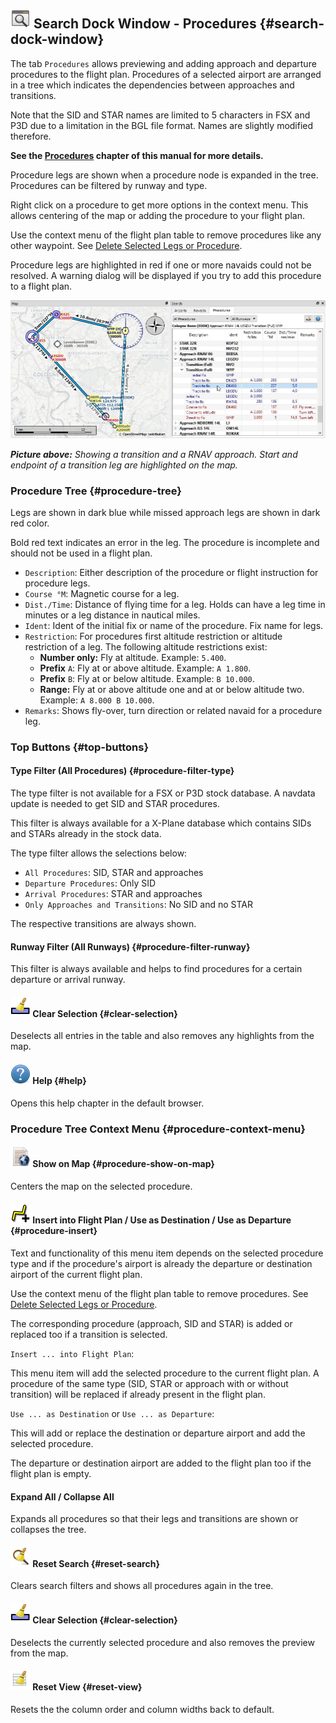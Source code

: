 ## ![Search](../images/icons/searchdock.png "Search") Search Dock Window - Procedures {#search-dock-window}

The tab `Procedures` allows previewing and adding approach and departure procedures to the flight plan. Procedures of a selected airport are arranged in a tree which indicates the dependencies between approaches and transitions.

Note that the SID and STAR names are limited to 5 characters in FSX and P3D due to a limitation in the BGL file format. Names are slightly modified therefore.

**See the **[**Procedures**](APPROACHES.md#delete-selected-legs)** chapter of this manual for more details.**

Procedure legs are shown when a procedure node is expanded in the tree. Procedures can be filtered by runway and type.

Right click on a procedure to get more options in the context menu. This allows centering of the map or adding the procedure to your flight plan.

Use the context menu of the flight plan table to remove procedures like any other waypoint. See [Delete Selected Legs or Procedure](FLIGHTPLAN.md#delete-selected-legs).

Procedure legs are highlighted in red if one or more navaids could not be resolved. A warning dialog will be displayed if you try to add this procedure to a flight plan.

![Navaid Search Result Table](../images/proceduresearch.jpg "Navaid Search Result Table")

_**Picture above:** Showing a transition and a RNAV approach. Start and endpoint of a transition leg are highlighted on the map._

### Procedure Tree {#procedure-tree}

Legs are shown in dark blue while missed approach legs are shown in dark red color.

Bold red text indicates an error in the leg. The procedure is incomplete and should not be used in a flight plan.

* `Description`: Either description of the procedure or flight instruction for procedure legs.
* `Course °M`: Magnetic course for a leg.
* `Dist./Time`: Distance of flying time for a leg. Holds can have a leg time in minutes or a leg distance in nautical miles.
* `Ident`: Ident of the initial fix or name of the procedure. Fix name for legs.
* `Restriction`: For procedures first altitude restriction or altitude restriction of a leg. The following altitude restrictions exist:
  * **Number only:** Fly at altitude. Example: `5.400`.
  * **Prefix** `A`: Fly at or above altitude. Example: `A 1.800`.
  * **Prefix** `B`: Fly at or below altitude. Example: `B 10.000`.
  * **Range:** Fly at or above altitude one and at or below altitude two. Example: `A 8.000 B 10.000`.
* `Remarks`: Shows fly-over, turn direction or related navaid for a procedure leg.

### Top Buttons {#top-buttons}

#### Type Filter \(All Procedures\) {#procedure-filter-type}

The type filter is not available for a FSX or P3D stock database. A navdata update is needed to get SID and STAR procedures.

This filter is always available for a X-Plane database which contains SIDs and STARs already in the stock data.

The type filter allows the selections below:

* `All Procedures`: SID, STAR and approaches
* `Departure Procedures`: Only SID
* `Arrival Procedures`: STAR and approaches
* `Only Approaches and Transitions`: No SID and no STAR

The respective transitions are always shown.

#### Runway Filter \(All Runways\) {#procedure-filter-runway}

This filter is always available and helps to find procedures for a certain departure or arrival runway.

#### ![Clear Selection](../images/icons/clearselection.png "Clear Selection") Clear Selection {#clear-selection}

Deselects all entries in the table and also removes any highlights from the map.

#### ![Help](../images/icons/help.png "Help") Help {#help}

Opens this help chapter in the default browser.

### Procedure Tree Context Menu {#procedure-context-menu}

#### ![Show on Map](../images/icons/showonmap.png "Show on Map") Show on Map {#procedure-show-on-map}

Centers the map on the selected procedure.

#### ![Insert into Flight Plan / Use as Destination / Use as Departure](../images/icons/routeadd.png "Insert into Flight Plan / Use as Destination / Use as Departure") Insert into Flight Plan / Use as Destination / Use as Departure {#procedure-insert}

Text and functionality of this menu item depends on the selected procedure type and if the procedure's airport is already the departure or destination airport of the current flight plan.

Use the context menu of the flight plan table to remove procedures. See [Delete Selected Legs or Procedure](FLIGHTPLAN.md#delete-selected-legs).

The corresponding procedure \(approach, SID and STAR\) is added or replaced too if a transition is selected.

`Insert ... into Flight Plan`:

This menu item will add the selected procedure to the current flight plan. A procedure of the same type \(SID, STAR or approach with or without transition\) will be replaced if already present in the flight plan.

`Use ... as Destination` or `Use ... as Departure`:

This will add or replace the destination or departure airport and add the selected procedure.

The departure or destination airport are added to the flight plan too if the flight plan is empty.

#### Expand All / Collapse All

Expands all procedures so that their legs and transitions are shown or collapses the tree.

#### ![Reset Search](../images/icons/clear.png "Reset Search") Reset Search {#reset-search}

Clears search filters and shows all procedures again in the tree.

#### ![Clear Selection](../images/icons/clearselection.png "Clear Selection") Clear Selection {#clear-selection}

Deselects the currently selected procedure and also removes the preview from the map.

#### ![Reset View](../images/icons/cleartable.png "Reset View") Reset View {#reset-view}

Resets the the column order and column widths back to default.

